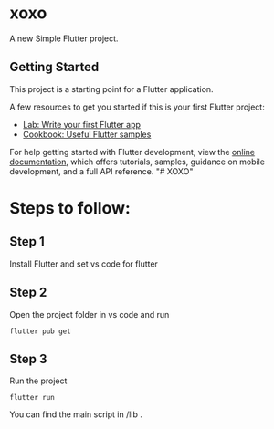 # xoxo

A new Simple Flutter project.

## Getting Started

This project is a starting point for a Flutter application.

A few resources to get you started if this is your first Flutter project:

- [Lab: Write your first Flutter app](https://docs.flutter.dev/get-started/codelab)
- [Cookbook: Useful Flutter samples](https://docs.flutter.dev/cookbook)

For help getting started with Flutter development, view the
[online documentation](https://docs.flutter.dev/), which offers tutorials,
samples, guidance on mobile development, and a full API reference.
"# XOXO" 
# Steps to follow:
## Step 1
Install Flutter and set vs code for flutter
## Step 2
Open the project folder in vs code and run 
```
flutter pub get
```
## Step 3
Run the project
```
flutter run
```
You can find the main script in /lib .
